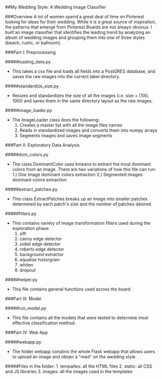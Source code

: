 ##My Wedding Style: A  Wedding Image Classifier

###Overview
A lot of women spend a great deal of time on Pinterest looking for ideas for their wedding. While it is a
great source of inspiration, the patterns that emerge from Pinterest Boards are not always obvious. I
built an image classifier that identifies the leading trend by analyzing an album of wedding images and
grouping them into one of three styles (beach, rustic, or ballroom).

###Part I: Preprocessing

#####loading_data.py
* This takes a csv file and loads all fields into a PostGRES database, and saves the raw images into the correct label directory.


#####standardize_size.py
* Resizes and standardizes the size of all the images (i.e. size = (100, 100)) and saves them in the same directory layout as the
raw images.

#####image_loader.py
* The ImageLoader class does the following:
    1. Creates a master list with all the image files names
    2. Reads in standardized images and converts them into numpy arrays
    3. Segments images and saves image segments


###Part II: Exploratory Data Analysis

#####dom_colors.py
* The class DominantColor uses kmeans to extract the most dominant colors
    from an image. There are two variations of how this file can run:
        1.) One image dominant colors extraction
        2.) Segmented images dominant colors extraction

#####extract_patches.py
* This class ExtractPatches breaks up an image into smaller patches determined by
    each patch's size and the number of patches desired.

#####filters.py
* This contains variety of image transformation filters used during the exploration phase.
    1. sift
    2. canny edge detector
    3. sobel edge detector
    4. roberts edge detector
    5. background extractor
    6. equalize historgram
    7. whiten
    8. dropout

#####helper.py
* This file contains general functions used across the board.

###Part III: Model

#####run_model.py
* This file contains all the models that were tested to determine most effective classification method.


###Part IV: Web App

#####webapp.py
* The folder webapp conatins the whole Flask webapp that allows users to upload an image and obtain a "read" on the wedding style.

#####Files in the folder:
    1. tempaltes: all the HTML files
    2. static: all CSS and JS libraries
    3. images: all the images used in the templates

